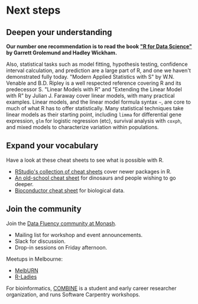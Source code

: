 # Next steps



## Deepen your understanding

**Our number one recommendation is to read the book ["R for Data Science"](http://r4ds.had.co.nz/) by Garrett Grolemund and Hadley Wickham.**

Also, statistical tasks such as model fitting, hypothesis testing, confidence interval calculation, and prediction are a large part of R, and one we haven't demonstrated fully today. "Modern Applied Statistics with S" by W.N. Venable and B.D. Ripley is a well respected reference covering R and its predecessor S. "Linear Models with R" and "Extending the Linear Model with R" by Julian J. Faraway cover linear models, with many practical examples. Linear models, and the linear model formula syntax `~`, are core to much of what R has to offer statistically. Many statistical techniques take linear models as their starting point, including `limma` for differential gene expression, `glm` for logistic regression (etc), survival analysis with `coxph`, and mixed models to characterize variation within populations.


## Expand your vocabulary

Have a look at these cheat sheets to see what is possible with R.

* [RStudio's collection of cheat sheets](https://www.rstudio.com/resources/cheatsheets/) cover newer packages in R.
* [An old-school cheat sheet](https://cran.r-project.org/doc/contrib/Short-refcard.pdf) for dinosaurs and people wishing to go deeper.
* [Bioconductor cheat sheet](https://github.com/mikelove/bioc-refcard/blob/master/README.Rmd) for biological data.


## Join the community

Join the [Data Fluency community at Monash](https://monashdatafluency.github.io/).

 * Mailing list for workshop and event announcements.
 * Slack for discussion.
 * Drop-in sessions on Friday afternoon.

Meetups in Melbourne:

* [MelbURN](https://www.meetup.com/en-AU/MelbURN-Melbourne-Users-of-R-Network/)
* [R-Ladies](https://www.meetup.com/en-AU/R-Ladies-Melbourne/)

For bioinformatics, [COMBINE](https://combine.org.au/) is a student and early career researcher organization, and runs Software Carpentry workshops.

